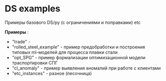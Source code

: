 # DS examples
Примеры базового DS/py (с ограничениями и поправками) etc

**Примеры** :
- "trade" - 
- "rolled_steel_example" - пример предобработки и построения типовых ml-моделей для процесса плавки стали
- "opt_SPG" - пример формализации оптимизационной модели траспортировки СПГ
- "cl_anomaly" - пример выявления аномалий при работе с клиентами
- "etc_instances" - разное (песочница)
